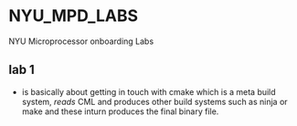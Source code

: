 # NYU_MPD_LABS

NYU Microprocessor onboarding Labs


## lab 1 

* is basically about getting in touch with cmake which is a meta build system, *reads* CML and produces other build systems such as ninja or make and these inturn produces the final binary file.
